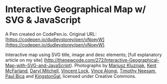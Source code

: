 # Interactive Geographical Map w/ SVG & JavaScript

A Pen created on CodePen.io. Original URL: [https://codepen.io/dudleystorey/pen/vNoeyW](https://codepen.io/dudleystorey/pen/vNoeyW).

Interactive map using SVG title, image and desc elements; [full explanatory article on my site] (http://thenewcode.com/272/Interactive-Geographical-Map-with-SVG-and-JavaScript). Photographs by [Mariusz Kluzniak](https://www.flickr.com/photos/39997856@N03/9124283658/i), [Kent McFarland](https://www.flickr.com/photos/vtebird/14812728215/), [Daryl Mitchell](https://www.flickr.com/photos/daryl_mitchell/80490235/), [Vincent Lock](https://www.flickr.com/photos/27630470@N03/4757994059/), [Vince Alongi](https://www.flickr.com/photos/vincealongi/354450827), [Timothy Neesam](https://www.flickr.com/photos/neesam/19219686079/), [Paul Bica](https://www.flickr.com/photos/dexxus/3996683276/) and [KingstonGal](https://www.flickr.com/photos/kingstongal/3467618677/), licensed under Creative Commons.
